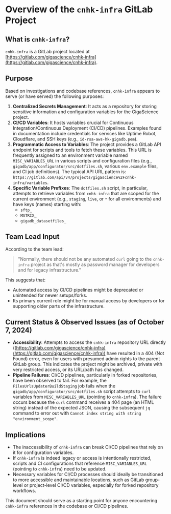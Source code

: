 # Overview of the `cnhk-infra` GitLab Project

## What is `cnhk-infra`?

`cnhk-infra` is a GitLab project located at [https://gitlab.com/gigascience/cnhk-infra](https://gitlab.com/gigascience/cnhk-infra).

## Purpose

Based on investigations and codebase references, `cnhk-infra` appears to serve (or have served) the following purposes:

1.  **Centralized Secrets Management**: It acts as a repository for storing sensitive information and configuration variables for the GigaScience project.
2.  **CI/CD Variables**: It hosts variables crucial for Continuous Integration/Continuous Deployment (CI/CD) pipelines. Examples found in documentation include credentials for services like Uptime Robot, Cloudflare, and SSH keys (e.g., `id-rsa-aws-hk-gigadb.pem`).
3.  **Programmatic Access to Variables**: The project provides a GitLab API endpoint for scripts and tools to fetch these variables. This URL is frequently assigned to an environment variable named `MISC_VARIABLES_URL` in various scripts and configuration files (e.g., `gigadb/app/configurator/src/dotfiles.sh`, various `env.example` files, and CI job definitions). The typical API URL pattern is: `https://gitlab.com/api/v4/projects/gigascience%2Fcnhk-infra/variables`.
4.  **Specific Variable Prefixes**: The `dotfiles.sh` script, in particular, attempts to retrieve variables from `cnhk-infra` that are scoped for the current environment (e.g., `staging`, `live`, or `*` for all environments) and have keys (names) starting with:
    *   `sftp_`
    *   `MATRIX_`
    *   `gigadb_datasetfiles_`

## Team Lead Input

According to the team lead:

> "Normally, there should not be any automated `curl` going to the `cnhk-infra` project as that's mostly as password manager for developers and for legacy infrastructure."

This suggests that:
*   Automated access by CI/CD pipelines might be deprecated or unintended for newer setups/forks.
*   Its primary current role might be for manual access by developers or for supporting older parts of the infrastructure.

## Current Status & Observed Issues (as of October 7, 2024)

*   **Accessibility**: Attempts to access the `cnhk-infra` repository URL directly ([https://gitlab.com/gigascience/cnhk-infra](https://gitlab.com/gigascience/cnhk-infra)) have resulted in a 404 (Not Found) error, even for users with presumed admin rights to the parent GitLab group. This indicates the project might be archived, private with very restricted access, or its URL/path has changed.
*   **Pipeline Failures**: CI/CD pipelines, particularly in forked repositories, have been observed to fail. For example, the `FilesUrlsUpdaterBuildStaging` job fails when the `gigadb/app/configurator/src/dotfiles.sh` script attempts to `curl` variables from `MISC_VARIABLES_URL` (pointing to `cnhk-infra`). The failure occurs because the `curl` command receives a 404 page (an HTML string) instead of the expected JSON, causing the subsequent `jq` command to error out with `Cannot index string with string "environment_scope"`.

## Implications

*   The inaccessibility of `cnhk-infra` can break CI/CD pipelines that rely on it for configuration variables.
*   If `cnhk-infra` is indeed legacy or access is intentionally restricted, scripts and CI configurations that reference `MISC_VARIABLES_URL` (pointing to `cnhk-infra`) need to be updated.
*   Necessary variables for CI/CD processes should ideally be transitioned to more accessible and maintainable locations, such as GitLab group-level or project-level CI/CD variables, especially for forked repository workflows.

This document should serve as a starting point for anyone encountering `cnhk-infra` references in the codebase or CI/CD pipelines.